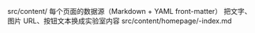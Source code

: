 src/content/	每个页面的数据源（Markdown + YAML front-matter）	把文字、图片 URL、按钮文本换成实验室内容	src/content/homepage/-index.md
